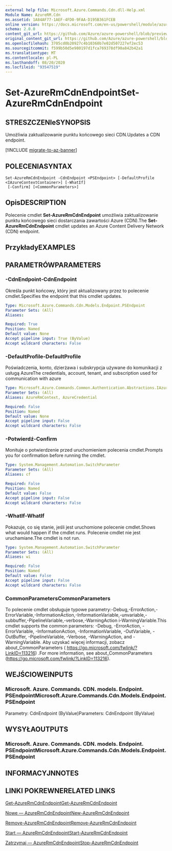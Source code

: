 ```yaml
---
external help file: Microsoft.Azure.Commands.Cdn.dll-Help.xml
Module Name: AzureRM.Cdn
ms.assetid: 1A84AF77-1AEF-4FD0-9FAA-D195B361FCEB
online version: https://docs.microsoft.com/en-us/powershell/module/azurerm.cdn/set-azurermcdnendpoint
schema: 2.0.0
content_git_url: https://github.com/Azure/azure-powershell/blob/preview/src/ResourceManager/Cdn/Commands.Cdn/help/Set-AzureRmCdnEndpoint.md
original_content_git_url: https://github.com/Azure/azure-powershell/blob/preview/src/ResourceManager/Cdn/Commands.Cdn/help/Set-AzureRmCdnEndpoint.md
ms.openlocfilehash: 3705cd0b20927c4b10360b7e02d507227ef2ec53
ms.sourcegitcommit: f599b50d5e980197d1fca769378df90a842b42a1
ms.translationtype: MT
ms.contentlocale: pl-PL
ms.lasthandoff: 08/20/2020
ms.locfileid: "93547519"
---
```

# <span data-ttu-id="cde03-101">Set-AzureRmCdnEndpoint</span><span class="sxs-lookup"><span data-stu-id="cde03-101">Set-AzureRmCdnEndpoint</span></span>

## <span data-ttu-id="cde03-102">STRESZCZENIe</span><span class="sxs-lookup"><span data-stu-id="cde03-102">SYNOPSIS</span></span>
<span data-ttu-id="cde03-103">Umożliwia zaktualizowanie punktu końcowego sieci CDN.</span><span class="sxs-lookup"><span data-stu-id="cde03-103">Updates a CDN endpoint.</span></span>

[!INCLUDE [migrate-to-az-banner](../../includes/migrate-to-az-banner.md)]

## <span data-ttu-id="cde03-104">POLECENIA</span><span class="sxs-lookup"><span data-stu-id="cde03-104">SYNTAX</span></span>

```
Set-AzureRmCdnEndpoint -CdnEndpoint <PSEndpoint> [-DefaultProfile <IAzureContextContainer>] [-WhatIf]
 [-Confirm] [<CommonParameters>]
```

## <span data-ttu-id="cde03-105">Opis</span><span class="sxs-lookup"><span data-stu-id="cde03-105">DESCRIPTION</span></span>
<span data-ttu-id="cde03-106">Polecenie cmdlet **Set-AzureRmCdnEndpoint** umożliwia zaktualizowanie punktu końcowego sieci dostarczania zawartości Azure (CDN).</span><span class="sxs-lookup"><span data-stu-id="cde03-106">The **Set-AzureRmCdnEndpoint** cmdlet updates an Azure Content Delivery Network (CDN) endpoint.</span></span>

## <span data-ttu-id="cde03-107">Przykłady</span><span class="sxs-lookup"><span data-stu-id="cde03-107">EXAMPLES</span></span>

## <span data-ttu-id="cde03-108">PARAMETRÓW</span><span class="sxs-lookup"><span data-stu-id="cde03-108">PARAMETERS</span></span>

### <span data-ttu-id="cde03-109">-CdnEndpoint</span><span class="sxs-lookup"><span data-stu-id="cde03-109">-CdnEndpoint</span></span>
<span data-ttu-id="cde03-110">Określa punkt końcowy, który jest aktualizowany przez to polecenie cmdlet.</span><span class="sxs-lookup"><span data-stu-id="cde03-110">Specifies the endpoint that this cmdlet updates.</span></span>

```yaml
Type: Microsoft.Azure.Commands.Cdn.Models.Endpoint.PSEndpoint
Parameter Sets: (All)
Aliases:

Required: True
Position: Named
Default value: None
Accept pipeline input: True (ByValue)
Accept wildcard characters: False
```

### <span data-ttu-id="cde03-111">-DefaultProfile</span><span class="sxs-lookup"><span data-stu-id="cde03-111">-DefaultProfile</span></span>
<span data-ttu-id="cde03-112">Poświadczenia, konto, dzierżawa i subskrypcja używane do komunikacji z usługą Azure</span><span class="sxs-lookup"><span data-stu-id="cde03-112">The credentials, account, tenant, and subscription used for communication with azure</span></span>

```yaml
Type: Microsoft.Azure.Commands.Common.Authentication.Abstractions.IAzureContextContainer
Parameter Sets: (All)
Aliases: AzureRmContext, AzureCredential

Required: False
Position: Named
Default value: None
Accept pipeline input: False
Accept wildcard characters: False
```

### <span data-ttu-id="cde03-113">-Potwierdź</span><span class="sxs-lookup"><span data-stu-id="cde03-113">-Confirm</span></span>
<span data-ttu-id="cde03-114">Monituje o potwierdzenie przed uruchomieniem polecenia cmdlet.</span><span class="sxs-lookup"><span data-stu-id="cde03-114">Prompts you for confirmation before running the cmdlet.</span></span>

```yaml
Type: System.Management.Automation.SwitchParameter
Parameter Sets: (All)
Aliases: cf

Required: False
Position: Named
Default value: False
Accept pipeline input: False
Accept wildcard characters: False
```

### <span data-ttu-id="cde03-115">-WhatIf</span><span class="sxs-lookup"><span data-stu-id="cde03-115">-WhatIf</span></span>
<span data-ttu-id="cde03-116">Pokazuje, co się stanie, jeśli jest uruchomione polecenie cmdlet.</span><span class="sxs-lookup"><span data-stu-id="cde03-116">Shows what would happen if the cmdlet runs.</span></span>
<span data-ttu-id="cde03-117">Polecenie cmdlet nie jest uruchamiane.</span><span class="sxs-lookup"><span data-stu-id="cde03-117">The cmdlet is not run.</span></span>

```yaml
Type: System.Management.Automation.SwitchParameter
Parameter Sets: (All)
Aliases: wi

Required: False
Position: Named
Default value: False
Accept pipeline input: False
Accept wildcard characters: False
```

### <span data-ttu-id="cde03-118">CommonParameters</span><span class="sxs-lookup"><span data-stu-id="cde03-118">CommonParameters</span></span>
<span data-ttu-id="cde03-119">To polecenie cmdlet obsługuje typowe parametry:-Debug,-ErrorAction,-ErrorVariable,-InformationAction,-InformationVariable,-unvariable,-subbuffer,-PipelineVariable,-verbose,-WarningAction i-WarningVariable.</span><span class="sxs-lookup"><span data-stu-id="cde03-119">This cmdlet supports the common parameters: -Debug, -ErrorAction, -ErrorVariable, -InformationAction, -InformationVariable, -OutVariable, -OutBuffer, -PipelineVariable, -Verbose, -WarningAction, and -WarningVariable.</span></span> <span data-ttu-id="cde03-120">Aby uzyskać więcej informacji, zobacz about_CommonParameters ( https://go.microsoft.com/fwlink/?LinkID=113216) .</span><span class="sxs-lookup"><span data-stu-id="cde03-120">For more information, see about_CommonParameters (https://go.microsoft.com/fwlink/?LinkID=113216).</span></span>

## <span data-ttu-id="cde03-121">WEJŚCIOWE</span><span class="sxs-lookup"><span data-stu-id="cde03-121">INPUTS</span></span>

### <span data-ttu-id="cde03-122">Microsoft. Azure. Commands. CDN. models. Endpoint. PSEndpoint</span><span class="sxs-lookup"><span data-stu-id="cde03-122">Microsoft.Azure.Commands.Cdn.Models.Endpoint.PSEndpoint</span></span>
<span data-ttu-id="cde03-123">Parametry: CdnEndpoint (ByValue)</span><span class="sxs-lookup"><span data-stu-id="cde03-123">Parameters: CdnEndpoint (ByValue)</span></span>

## <span data-ttu-id="cde03-124">WYSYŁA</span><span class="sxs-lookup"><span data-stu-id="cde03-124">OUTPUTS</span></span>

### <span data-ttu-id="cde03-125">Microsoft. Azure. Commands. CDN. models. Endpoint. PSEndpoint</span><span class="sxs-lookup"><span data-stu-id="cde03-125">Microsoft.Azure.Commands.Cdn.Models.Endpoint.PSEndpoint</span></span>

## <span data-ttu-id="cde03-126">INFORMACYJN</span><span class="sxs-lookup"><span data-stu-id="cde03-126">NOTES</span></span>

## <span data-ttu-id="cde03-127">LINKI POKREWNE</span><span class="sxs-lookup"><span data-stu-id="cde03-127">RELATED LINKS</span></span>

[<span data-ttu-id="cde03-128">Get-AzureRmCdnEndpoint</span><span class="sxs-lookup"><span data-stu-id="cde03-128">Get-AzureRmCdnEndpoint</span></span>](./Get-AzureRmCdnEndpoint.md)

[<span data-ttu-id="cde03-129">Nowe — AzureRmCdnEndpoint</span><span class="sxs-lookup"><span data-stu-id="cde03-129">New-AzureRmCdnEndpoint</span></span>](./New-AzureRmCdnEndpoint.md)

[<span data-ttu-id="cde03-130">Remove-AzureRmCdnEndpoint</span><span class="sxs-lookup"><span data-stu-id="cde03-130">Remove-AzureRmCdnEndpoint</span></span>](./Remove-AzureRmCdnEndpoint.md)

[<span data-ttu-id="cde03-131">Start — AzureRmCdnEndpoint</span><span class="sxs-lookup"><span data-stu-id="cde03-131">Start-AzureRmCdnEndpoint</span></span>](./Start-AzureRmCdnEndpoint.md)

[<span data-ttu-id="cde03-132">Zatrzymaj — AzureRmCdnEndpoint</span><span class="sxs-lookup"><span data-stu-id="cde03-132">Stop-AzureRmCdnEndpoint</span></span>](./Stop-AzureRmCdnEndpoint.md)


